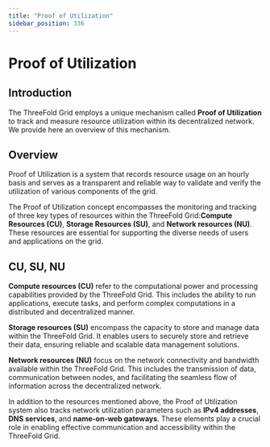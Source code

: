 ```yaml
---
title: "Proof of Utilization"
sidebar_position: 336
---
```


<h1> Proof of Utilization </h1>



## Introduction

The ThreeFold Grid employs a unique mechanism called __Proof of Utilization__ to track and measure resource utilization within its decentralized network. We provide here an overview of this mechanism.

## Overview

Proof of Utilization is a system that records resource usage on an hourly basis and serves as a transparent and reliable way to validate and verify the utilization of various components of the grid.

The Proof of Utilization concept encompasses the monitoring and tracking of three key types of resources within the ThreeFold Grid:__Compute Resources (CU)__, __Storage Resources (SU)__, and __Network resources (NU)__. These resources are essential for supporting the diverse needs of users and applications on the grid.

## CU, SU, NU

__Compute resources (CU)__ refer to the computational power and processing capabilities provided by the ThreeFold Grid. This includes the ability to run applications, execute tasks, and perform complex computations in a distributed and decentralized manner.

__Storage resources (SU)__ encompass the capacity to store and manage data within the ThreeFold Grid. It enables users to securely store and retrieve their data, ensuring reliable and scalable data management solutions.

__Network resources (NU)__ focus on the network connectivity and bandwidth available within the ThreeFold Grid. This includes the transmission of data, communication between nodes, and facilitating the seamless flow of information across the decentralized network.

In addition to the resources mentioned above, the Proof of Utilization system also tracks network utilization parameters such as __IPv4 addresses__, __DNS services__, and __name-on-web gateways__. These elements play a crucial role in enabling effective communication and accessibility within the ThreeFold Grid.